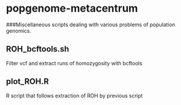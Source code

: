 # popgenome-metacentrum

###Miscellaneous scripts dealing with various problems of population genomics.

## ROH_bcftools.sh 
Filter vcf and extract runs of homozygosity with bcftools

## plot_ROH.R 
R script that follows extraction of ROH by previous script
